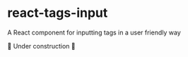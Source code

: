 # react-tags-input
A React component for inputting tags in a user friendly way

:construction: Under construction :construction:
